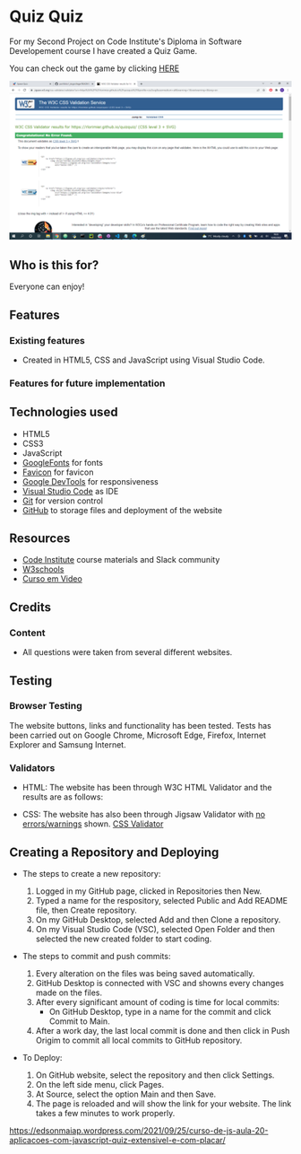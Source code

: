 # Quiz Quiz

For my Second Project on Code Institute's Diploma in Software Developement course I have created a Quiz Game.

You can check out the game by clicking [HERE](https://rlorimier.github.io/quizquiz/)

![Space Quiz](assets/media/images/mockup.png)

## Who is this for?

Everyone can enjoy!

## Features
### Existing features
- Created in HTML5, CSS and JavaScript using Visual Studio Code.

### Features for future implementation

## Technologies used
- HTML5
- CSS3
- JavaScript
- [GoogleFonts](https://fonts.google.com/) for fonts
- [Favicon](https://favicon.io/) for favicon
- [Google DevTools](https://developer.chrome.com/docs/devtools/) for responsiveness
- [Visual Studio Code](https://code.visualstudio.com/) as IDE
- [Git](https://git-scm.com/) for version control
- [GitHub](https://github.com/) to storage files and deployment of the website

## Resources
- [Code Institute](https://codeinstitute.net/) course materials and Slack community
- [W3schools](https://www.w3schools.com/)
- [Curso em Video](https://www.cursoemvideo.com/)

## Credits
### Content
- All questions were taken from several different websites.
## Testing
### Browser Testing
The website buttons, links and functionality has been tested.
Tests has been carried out on Google Chrome, Microsoft Edge, Firefox, Internet Explorer and Samsung Internet.
### Validators
- HTML: The website has been through W3C HTML Validator and the results are as follows:

- CSS: The website has also been through Jigsaw Validator with [no errors/warnings](https://jigsaw.w3.org/css-validator/validator?uri=https%3A%2F%2Frlorimier.github.io%2Fquizquiz%2F&profile=css3svg&usermedium=all&warning=1&vextwarning=&lang=en) shown.
[CSS Validator](assets/media/images/cssvalidator.png)

## Creating a Repository and Deploying
- The steps to create a new repository:
  1) Logged in my GitHub page, clicked in Repositories then New.
  2) Typed a name for the respository, selected Public and Add README file, then Create repository.
  3) On my GitHub Desktop, selected Add and then Clone a repository.
  4) On my Visual Studio Code (VSC), selected Open Folder and then selected the new created folder to start coding.

- The steps to commit and push commits:
  1) Every alteration on the files was being saved automatically.
  2) GitHub Desktop is connected with VSC and showns every changes made on the files.
  3) After every significant amount of coding is time for local commits:
     - On GitHub Desktop, type in a name for the commit and click Commit to Main.
  4) After a work day, the last local commit is done and then click in Push Origim to commit all local commits to GitHub repository.

- To Deploy:
  1) On GitHub website, select the repository and then click Settings.
  2) On the left side menu, click Pages.
  3) At Source, select the option Main and then Save.
  4) The page is reloaded and will show the link for your website. The link takes a few minutes to work properly.



https://edsonmaiap.wordpress.com/2021/09/25/curso-de-js-aula-20-aplicacoes-com-javascript-quiz-extensivel-e-com-placar/